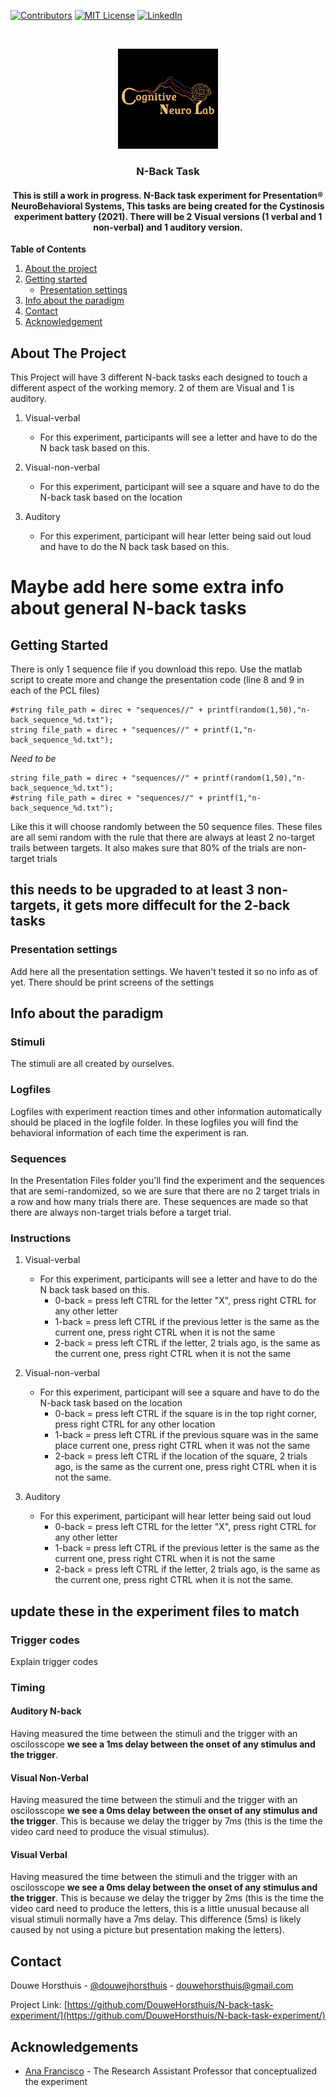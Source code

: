 [![Contributors][contributors-shield]][contributors-url]
[![MIT License][license-shield]][license-url]
[![LinkedIn][linkedin-shield]][linkedin-url]



<br />
<p align="center">
  <a href="https://github.com/DouweHorsthuis/N-back-task-experiment/">
    <img src="images/logo.jpeg" alt="Logo" width="160" height="160">
  </a> 

<h3 align="center">N-Back Task</h3>

<h4 align="center">This is still a work in progress. N-Back task experiment for Presentation® NeuroBehavioral Systems, This tasks are being created for the Cystinosis experiment battery (2021). There will be 2 Visual versions (1 verbal and 1 non-verbal) and 1 auditory version.   
</h4>


**Table of Contents**
  
1. [About the project](#about-the-project)
2. [Getting started](#getting-started)
    - [Presentation settings](#presentation-settings)
3. [Info about the paradigm](#info-about-the-paradigm)
3. [Contact](#contact)    
3. [Acknowledgement](#acknowledgement)




## About The Project
This Project will have 3 different N-back tasks each designed to touch a different aspect of the working memory. 2 of them are Visual and 1 is auditory. 

1. Visual-verbal
    - For this experiment, participants will see a letter and have to do the N back task based on this.  

2. Visual-non-verbal
    - For this experiment, participant will see a square and have to do the N-back task based on the location

3. Auditory 
    - For this experiment, participant will hear letter being said out loud and have to do the N back task based on this.

# Maybe add here some extra info about general N-back tasks

## Getting Started

There is only 1 sequence file if you download this repo. Use the matlab script to create more and change the presentation code (line 8 and 9 in each of the PCL files)
``` 
#string file_path = direc + "sequences//" + printf(random(1,50),"n-back_sequence_%d.txt");
string file_path = direc + "sequences//" + printf(1,"n-back_sequence_%d.txt");
```
*Need to be*
``` 
string file_path = direc + "sequences//" + printf(random(1,50),"n-back_sequence_%d.txt");
#string file_path = direc + "sequences//" + printf(1,"n-back_sequence_%d.txt");
```
Like this it will choose randomly between the 50 sequence files. These files are all semi random with the rule that there are always at least 2 no-target trails between targets. It also makes sure that 80% of the trials are non-target trials

## this needs to be upgraded to at least 3 non-targets, it gets more diffecult for the 2-back tasks


### Presentation settings

Add here all the presentation settings. We haven't tested it so no info as of yet. There should be print screens of the settings 


## Info about the paradigm  

### Stimuli
The stimuli are all created by ourselves. 

### Logfiles  
Logfiles with experiment reaction times and other information automatically should be placed in the logfile folder. In these logfiles you will find the behavioral information of each time the experiment is ran.  

### Sequences  
In the Presentation Files folder you'll find the experiment and the sequences that are semi-randomized, so we are sure that there are no 2 target trials in a row and how many trials there are. These sequences are made so that there are always non-target trials before a target trial.  

### Instructions  
1. Visual-verbal
    - For this experiment, participants will see a letter and have to do the N back task based on this.  
      - 0-back = press left CTRL for the letter "X", press right CTRL for any other letter  
      - 1-back = press left CTRL if the previous letter is the same as the current one, press right CTRL when it is not the same  
      - 2-back = press left CTRL if the letter, 2 trials ago, is the same as the current one, press right CTRL when it is not the same  

2. Visual-non-verbal
    - For this experiment, participant will see a square and have to do the N-back task based on the location
      - 0-back = press left CTRL if the square is in the top right corner, press right CTRL for any other location  
      - 1-back = press left CTRL if the previous square was in the same place current one, press right CTRL when it was not the same  
      - 2-back = press left CTRL if the location of the square, 2 trials ago, is the same as the current one, press right CTRL when it is not the same.  
      
3. Auditory 
    - For this experiment, participant will hear letter being said out loud
      - 0-back = press left CTRL for the letter "X", press right CTRL for any other letter  
      - 1-back = press left CTRL if the previous letter is the same as the current one, press right CTRL when it is not the same  
      - 2-back = press left CTRL if the letter, 2 trials ago, is the same as the current one, press right CTRL when it is not the same. 
      
## update these in the experiment files to match

### Trigger codes
Explain trigger codes

### Timing  
#### Auditory N-back
Having measured the time between the stimuli and the trigger with an oscilosscope **we see a 1ms delay between the onset of any stimulus and the trigger**. 

#### Visual Non-Verbal
Having measured the time between the stimuli and the trigger with an oscilosscope **we see a 0ms delay between the onset of any stimulus and the trigger**. This is because we delay the trigger by 7ms (this is the time the video card need to produce the visual stimulus).

#### Visual Verbal
Having measured the time between the stimuli and the trigger with an oscilosscope **we see a 0ms delay between the onset of any stimulus and the trigger**. This is because we delay the trigger by 2ms (this is the time the video card need to produce the letters, this is a little unusual because all visual stimuli normally have a 7ms delay. This difference (5ms) is likely caused by not using a picture but presentation making the letters).


## Contact

Douwe Horsthuis - [@douwejhorsthuis](https://twitter.com/douwejhorsthuis) - douwehorsthuis@gmail.com

Project Link: [https://github.com/DouweHorsthuis/N-back-task-experiment/](https://github.com/DouweHorsthuis/N-back-task-experiment/)




## Acknowledgements

* [Ana Francisco](https://github.com/anafrancisco) - The Research Assistant Professor that conceptualized the experiment



[contributors-shield]: https://img.shields.io/github/contributors/DouweHorsthuis/N-back-task-experiment.svg?style=for-the-badge
[contributors-url]: https://github.com/DouweHorsthuis/N-back-task-experiment/graphs/contributors
[license-shield]: https://img.shields.io/github/license/DouweHorsthuis/N-back-task-experiment.svg?style=for-the-badge
[license-url]: https://github.com/DouweHorsthuis/N-back-task-experiment/blob/master/LICENSE.txt
[linkedin-shield]: https://img.shields.io/badge/-LinkedIn-black.svg?style=for-the-badge&logo=linkedin&colorB=555
[linkedin-url]: https://linkedin.com/in/douwe-horsthuis-725bb9188
